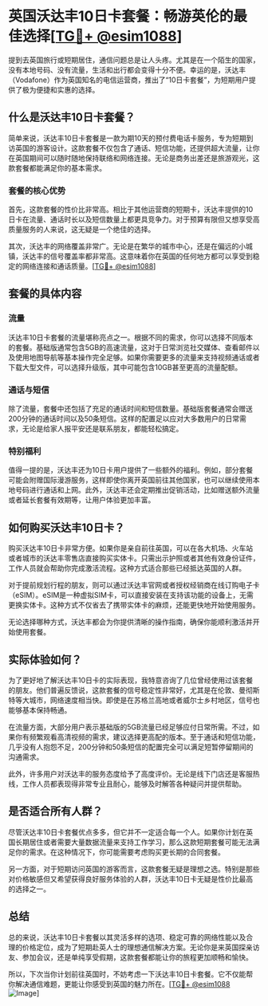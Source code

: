 # 英国沃达丰10日卡套餐：畅游英伦的最佳选择[[TG💪+ @esim1088](https://t.me/s/esim1088)]

提到去英国旅行或短期居住，通信问题总是让人头疼。尤其是在一个陌生的国家，没有本地号码、没有流量，生活和出行都会变得十分不便。幸运的是，沃达丰（Vodafone）作为英国知名的电信运营商，推出了“10日卡套餐”，为短期用户提供了极为便捷和实惠的选择。

## 什么是沃达丰10日卡套餐？

简单来说，沃达丰10日卡套餐是一款为期10天的预付费电话卡服务，专为短期到访英国的游客设计。这款套餐不仅包含了通话、短信功能，还提供超大流量，让你在英国期间可以随时随地保持联络和网络连接。无论是商务出差还是旅游观光，这款套餐都能满足你的基本需求。

### 套餐的核心优势

首先，这款套餐的性价比非常高。相比于其他运营商的短期卡，沃达丰提供的10日卡在流量、通话时长以及短信数量上都更具竞争力。对于预算有限但又想享受高质量服务的人来说，这无疑是一个绝佳的选择。

其次，沃达丰的网络覆盖非常广。无论是在繁华的城市中心，还是在偏远的小城镇，沃达丰的信号覆盖率都非常高。这意味着你在英国的任何地方都可以享受到稳定的网络连接和通话质量。[[TG💪+ @esim1088](https://t.me/s/esim1088)]

## 套餐的具体内容

### 流量

沃达丰10日卡套餐的流量堪称亮点之一。根据不同的需求，你可以选择不同版本的套餐。基础版通常包含5GB的高速流量，这对于日常浏览社交媒体、查看邮件以及使用地图导航等基本操作完全足够。如果你需要更多的流量来支持视频通话或者下载大型文件，可以选择升级版，其中可能包含10GB甚至更高的流量配额。

### 通话与短信

除了流量，套餐中还包括了充足的通话时间和短信数量。基础版套餐通常会赠送200分钟的通话时间以及50条短信。这样的配置足以应对大多数用户的日常需求，无论是给家人报平安还是联系朋友，都能轻松搞定。

### 特别福利

值得一提的是，沃达丰还为10日卡用户提供了一些额外的福利。例如，部分套餐可能会附赠国际漫游服务，这样即使你离开英国前往其他国家，也可以继续使用本地号码进行通话和上网。此外，沃达丰还会定期推出促销活动，比如赠送额外流量或者延长套餐有效期等，让用户体验更加丰富。

## 如何购买沃达丰10日卡？

购买沃达丰10日卡非常方便。如果你是亲自前往英国，可以在各大机场、火车站或者城市的沃达丰零售店直接购买实体卡。只需出示护照或者其他有效身份证件，工作人员就会帮助你完成激活流程。这种方式适合那些已经抵达英国的人群。

对于提前规划行程的朋友，则可以通过沃达丰官网或者授权经销商在线订购电子卡（eSIM）。eSIM是一种虚拟SIM卡，可以直接安装在支持该功能的设备上，无需更换实体卡。这种方式不仅省去了携带实体卡的麻烦，还能更快地开始使用服务。

无论选择哪种方式，沃达丰都会为你提供清晰的操作指南，确保你能顺利激活并开始使用套餐。

## 实际体验如何？

为了更好地了解沃达丰10日卡的实际表现，我特意咨询了几位曾经使用过该套餐的朋友。他们普遍反馈说，这款套餐的信号稳定性非常好，尤其是在伦敦、曼彻斯特等大城市，网络速度相当快。即使是在苏格兰高地或者威尔士乡村地区，信号也能够基本保持畅通。

在流量方面，大部分用户表示基础版的5GB流量已经足够应付日常所需。不过，如果你有频繁观看高清视频的需求，建议选择更高配的版本。至于通话和短信功能，几乎没有人抱怨不足，200分钟和50条短信的配置完全可以满足短暂停留期间的沟通需求。

此外，许多用户对沃达丰的服务态度给予了高度评价。无论是线下门店还是客服热线，工作人员都表现得非常专业且耐心，能够及时解答各种疑问并提供帮助。

## 是否适合所有人群？

尽管沃达丰10日卡套餐优点多多，但它并不一定适合每一个人。如果你计划在英国长期居住或者需要大量数据流量来支持工作学习，那么这款短期套餐可能无法满足你的需求。在这种情况下，你可能需要考虑购买更长期的合同套餐。

另一方面，对于短期访问英国的游客而言，这款套餐无疑是理想之选。特别是那些对价格敏感但又希望获得良好服务体验的人群，沃达丰10日卡无疑是性价比最高的选择之一。

## 总结

总的来说，沃达丰10日卡套餐以其灵活多样的选项、稳定可靠的网络性能以及合理的价格定位，成为了短期赴英人士的理想通信解决方案。无论你是来英国探亲访友、参加会议，还是单纯享受假期，这款套餐都能让你的旅程更加顺畅和愉快。

所以，下次当你计划前往英国时，不妨考虑一下沃达丰10日卡套餐。它不仅能帮你解决通信难题，更能让你感受到英国的魅力所在。[[TG💪+ @esim1088](https://t.me/s/esim1088) ![Image](https://i.postimg.cc/4NQfJmqS/Snipaste-2025-05-13-00-14-12.png)]